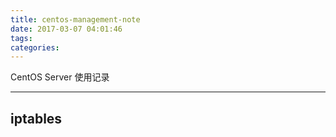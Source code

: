 ```yaml
---
title: centos-management-note
date: 2017-03-07 04:01:46
tags:
categories:
---
```


CentOS Server 使用记录

<!--more-->

---

## iptables
